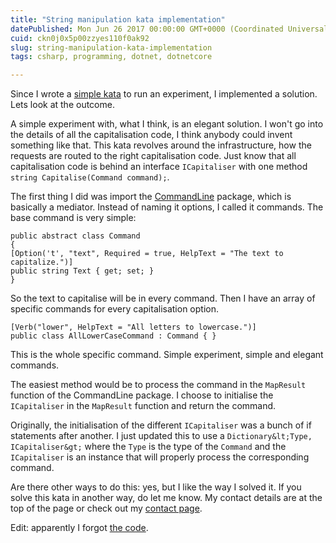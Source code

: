 ```yaml
---
title: "String manipulation kata implementation"
datePublished: Mon Jun 26 2017 00:00:00 GMT+0000 (Coordinated Universal Time)
cuid: ckn0j0x5p00zzyes110f0ak92
slug: string-manipulation-kata-implementation
tags: csharp, programming, dotnet, dotnetcore

---
```



Since I wrote a [simple kata](http://kenbonny.net/2017/06/19/string-manipulation-kata/) to run an experiment, I implemented a solution. Lets look at the outcome.

A simple experiment with, what I think, is an elegant solution. I won't go into the details of all the capitalisation code, I think anybody could invent something like that. This kata revolves around the infrastructure, how the requests are routed to the right capitalisation code. Just know that all capitalisation code is behind an interface `ICapitaliser` with one method `string Capitalise(Command command);`.

The first thing I did was import the [CommandLine](https://github.com/gsscoder/commandline) package, which is basically a mediator. Instead of naming it options, I called it commands. The base command is very simple:

```
public abstract class Command
{
[Option('t', "text", Required = true, HelpText = "The text to capitalize.")]
public string Text { get; set; }
}
```

So the text to capitalise will be in every command. Then I have an array of specific commands for every capitalisation option.

```
[Verb("lower", HelpText = "All letters to lowercase.")]
public class AllLowerCaseCommand : Command { }
```

This is the whole specific command. Simple experiment, simple and elegant commands.

The easiest method would be to process the command in the `MapResult` function of the CommandLine package. I choose to initialise the `ICapitaliser` in the `MapResult` function and return the command.

Originally, the initialisation of the different `ICapitaliser` was a bunch of if statements after another. I just updated this to use a `Dictionary&lt;Type, ICapitaliser&gt;` where the `Type` is the type of the `Command` and the `ICapitaliser` is an instance that will properly process the corresponding command.

Are there other ways to do this: yes, but I like the way I solved it. If you solve this kata in another way, do let me know. My contact details are at the top of the page or check out my [contact page](http://kenbonny.net/about/).

Edit: apparently I forgot [the code](https://github.com/KenBonny/KenBonny.StringManipulationKata).
